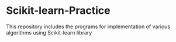# Scikit-learn-Practice
This repository includes the programs for implementation of various algorithms using Scikit-learn library
